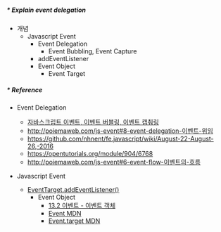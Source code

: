 ##### * Explain event delegation

- 개념
  - Javascript Event
    - Event Delegation
      - Event Bubbling, Event Capture
    - addEventListener
    - Event Object
      - Event Target

##### * Reference

- Event Delegation
  - [자바스크립트 이벤트, 이벤트 버블링, 이벤트 캡춰링](http://frontend.diffthink.kr/2016/08/blog-post_16.html)
  - http://poiemaweb.com/js-event#8-event-delegation-이벤트-위임
  - https://github.com/nhnent/fe.javascript/wiki/August-22-August-26,-2016
  - https://opentutorials.org/module/904/6768
  - http://poiemaweb.com/js-event#6-event-flow-이벤트의-흐름

- Javascript Event
  - [EventTarget.addEventListener()](https://developer.mozilla.org/ko/docs/Web/API/Event)
    - Event Object
        - [13.2 이벤트 - 이벤트 객체](http://sonim1.tistory.com/152)
        - [Event MDN](https://developer.mozilla.org/ko/docs/Web/API/Event)
        - [Event.target MDN](https://developer.mozilla.org/ko/docs/Web/API/Event/target)